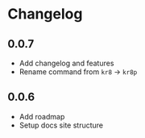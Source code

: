 # Changelog

## 0.0.7

* Add changelog and features
* Rename command from `kr8` -> `kr8p`

## 0.0.6

* Add roadmap
* Setup docs site structure
